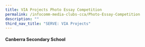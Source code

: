 ```yaml
---
title: VIA Projects Photo Essay Competition
permalink: /infocomm-media-clubs-cca/Photo-Essay-Competition
description: ""
third_nav_title: "SERVE: VIA Projects"
---
```

#### Canberra Secondary School 

